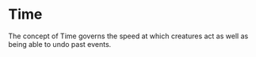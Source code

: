 # Time
The concept of Time governs the speed at which creatures act as well as being able to undo past events.

